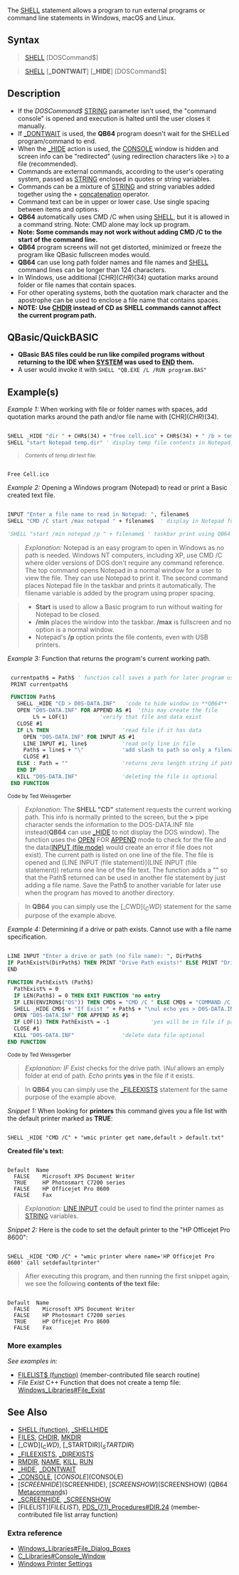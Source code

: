 The [SHELL](SHELL) statement allows a program to run external programs or command line statements in Windows, macOS and Linux.

## Syntax

>  [SHELL](SHELL) [DOSCommand$]

>  [SHELL](SHELL) [**_DONTWAIT**] [**_HIDE**] [DOSCommand$]

## Description

* If the *DOSCommand$* [STRING](STRING) parameter isn't used, the "command console" is opened and execution is halted until the user closes it manually.
* If [_DONTWAIT](_DONTWAIT) is used, the **QB64** program doesn't wait for the SHELLed program/command to end.
* When the [_HIDE](_HIDE) action is used, the [CONSOLE](CONSOLE) window is hidden and screen info can be "redirected" (using redirection characters like >) to a file (recommended).
* Commands are external commands, according to the user's operating system, passed as [STRING](STRING) enclosed in quotes or string variables.
* Commands can be a mixture of [STRING](STRING) and string variables added together using the + [concatenation](concatenation) operator.
* Command text can be in upper or lower case. Use single spacing between items and options.
* **QB64** automatically uses CMD /C when using [SHELL](SHELL), but it is allowed in a command string. Note: CMD alone may lock up program.
* **Note: Some commands may not work without adding CMD /C to the start of the command line.**
* **QB64** program screens will not get distorted, minimized or freeze the program like QBasic fullscreen modes would. 
* **QB64** can use long path folder names and file names and [SHELL](SHELL) command lines can be longer than 124 characters.
* In Windows, use additional [CHR$](CHR$)(34) quotation marks around folder or file names that contain spaces.
* For other operating systems, both the quotation mark character and the apostrophe can be used to enclose a file name that contains spaces.
* **NOTE: Use [CHDIR](CHDIR) instead of CD as SHELL commands cannot affect the current program path.**

## QBasic/QuickBASIC

* **QBasic BAS files could be run like compiled programs without returning to the IDE when [SYSTEM](SYSTEM) was used to [END](END) them.**
* A user would invoke it with `SHELL "QB.EXE /L /RUN program.BAS"`

## Example(s)

*Example 1:* When working with file or folder names with spaces, add quotation marks around the path and/or file name with [CHR$](CHR$)(34).

```vb

SHELL _HIDE "dir " + CHR$(34) + "free cell.ico" + CHR$(34) + " /b > temp.dir" 
SHELL "start Notepad temp.dir" ' display temp file contents in Notepad window 

```

> <sub>Contents of *temp.dir* text file:</sub>

```text

Free Cell.ico

```

*Example 2:* Opening a Windows program (Notepad) to read or print a Basic created text file.

```vb

INPUT "Enter a file name to read in Notepad: ", filename$
SHELL "CMD /C start /max notepad " + filename$  ' display in Notepad full screen in XP or NT   

'SHELL "start /min notepad /p " + filename$ ' taskbar print using QB64 CMD /C not necessary

```

> *Explanation:* Notepad is an easy program to open in Windows as no path is needed. Windows NT computers, including XP, use CMD /C where older versions of DOS don't require any command reference. The top command opens Notepad in a normal window for a user to view the file. They can use Notepad to print it. The second command places Notepad file in the taskbar and prints it automatically. The filename variable is added by the program using proper spacing. 

> * **Start** is used to allow a Basic program to run without waiting for Notepad to be closed.
> * **/min** places the window into the taskbar. **/max** is fullscreen and no option is a normal window.
> * Notepad's **/p** option prints the file contents, even with USB printers.

*Example 3:* Function that returns the program's current working path.

```vb

 currentpath$ = Path$ ' function call saves a path for later program use
 PRINT currentpath$

 FUNCTION Path$   
   SHELL _HIDE "CD > D0S-DATA.INF"   'code to hide window in **QB64**
   OPEN "D0S-DATA.INF" FOR APPEND AS #1  'this may create the file
        L% = LOF(1)          'verify that file and data exist
   CLOSE #1   
   IF L% THEN                       'read file if it has data
     OPEN "D0S-DATA.INF" FOR INPUT AS #1
     LINE INPUT #1, line$           'read only line in file
     Path$ = line$ + "\"            'add slash to path so only a filename needs added later
     CLOSE #1
   ELSE : Path = ""                 'returns zero length string if path not found
   END IF
   KILL "D0S-DATA.INF"              'deleting the file is optional
 END FUNCTION 

```

<sub>Code by Ted Weissgerber</sub>

> *Explanation:* The **SHELL "CD"** statement requests the current working path. This info is normally printed to the screen, but the **>** pipe character sends the information to the DOS-DATA.INF file instead(**QB64** can use [_HIDE](_HIDE) to not display the DOS window). The function uses the [OPEN](OPEN) FOR [APPEND](APPEND) mode to check for the file and the data([INPUT (file mode)](INPUT-(file-mode)) would create an error if file does not exist). The current path is listed on one line of the file. The file is opened and [LINE INPUT (file statement)](LINE INPUT (file statement)) returns one line of the file text. The function adds a "\" so that the Path$ returned can be used in another file statement by just adding a file name. Save the Path$ to another variable for later use when the program has moved to another directory.

>  In **QB64** you can simply use the [_CWD$](_CWD$) statement for the same purpose of the example above.

*Example 4:* Determining if a drive or path exists. Cannot use with a file name specification.

```vb

LINE INPUT "Enter a drive or path (no file name): ", DirPath$
IF PathExist%(DirPath$) THEN PRINT "Drive Path exists!" ELSE PRINT "Drive Path does not exist!"
END

FUNCTION PathExist% (Path$)
  PathExist% = 0
  IF LEN(Path$) = 0 THEN EXIT FUNCTION 'no entry
  IF LEN(ENVIRON$("OS")) THEN CMD$ = "CMD /C " ELSE CMD$ = "COMMAND /C "
  SHELL _HIDE CMD$ + "If Exist " + Path$ + "\nul echo yes > D0S-DATA.INF"
  OPEN "D0S-DATA.INF" FOR APPEND AS #1
  IF LOF(1) THEN PathExist% = -1             'yes will be in file if path exists
  CLOSE #1
  KILL "D0S-DATA.INF"               'delete data file optional
END FUNCTION 

```

<sub>Code by Ted Weissgerber</sub>

> *Explanation: IF Exist* checks for the drive path. *\Nul* allows an emply folder at end of path. *Echo* prints **yes** in the file if it exists.

>  In **QB64** you can simply use the [_FILEEXISTS](_FILEEXISTS) statement for the same purpose of the example above.

*Snippet 1:* When looking for **printers** this command gives you a file list with the default printer marked as **TRUE**:

```text

SHELL _HIDE "CMD /C" + "wmic printer get name,default > default.txt"

```

**Created file's text:**

```text

Default  Name                           
  FALSE    Microsoft XPS Document Writer 
  TRUE     HP Photosmart C7200 series     
  FALSE    HP Officejet Pro 8600         
  FALSE    Fax

```

> *Explanation:* [LINE INPUT](LINE-INPUT) could be used to find the printer names as [STRING](STRING) variables.

*Snippet 2:* Here is the code to set the default printer to the "HP Officejet Pro 8600":

```text

SHELL _HIDE "CMD /C" + "wmic printer where name='HP Officejet Pro 8600' call setdefaultprinter"

```

>  After executing this program, and then running the first snippet again, we see the following **contents of the text file:**

```text

Default  Name 
  FALSE    Microsoft XPS Document Writer 
  FALSE    HP Photosmart C7200 series     
  TRUE     HP Officejet Pro 8600         
  FALSE    Fax

```

### More examples

*See examples in:*

* [FILELIST$ (function)](FILELIST$-(function)) (member-contributed file search routine)
* *File Exist* C++ Function that does not create a temp file: [Windows_Libraries#File_Exist](Windows-Libraries#File_Exist)

## See Also

* [SHELL (function)](SHELL-(function)), [_SHELLHIDE](_SHELLHIDE)
* [FILES](FILES), [CHDIR](CHDIR), [MKDIR](MKDIR)
* [_CWD$](_CWD$), [_STARTDIR$](_STARTDIR$)
* [_FILEEXISTS](_FILEEXISTS), [_DIREXISTS](_DIREXISTS)
* [RMDIR](RMDIR), [NAME](NAME), [KILL](KILL), [RUN](RUN)
* [_HIDE](_HIDE), [_DONTWAIT](_DONTWAIT)
* [_CONSOLE](_CONSOLE), [$CONSOLE]($CONSOLE)
* [$SCREENHIDE]($SCREENHIDE), [$SCREENSHOW]($SCREENSHOW) (QB64 [Metacommand](Metacommand)s)
* [_SCREENHIDE](_SCREENHIDE), [_SCREENSHOW](_SCREENSHOW)
* [FILELIST$](FILELIST$), [PDS_(7.1)_Procedures#DIR.24](PDS-(7.1)-Procedures#DIR.24) (member-contributed file list array function)

### Extra reference

* [Windows_Libraries#File_Dialog_Boxes](Windows-Libraries#File_Dialog_Boxes)
* [C_Libraries#Console_Window](C-Libraries#Console_Window)
* [Windows Printer Settings](Windows-Printer-Settings)
